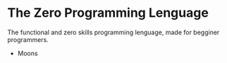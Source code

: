 # The Zero Programming Lenguage

The functional and zero skills programming lenguage, made for begginer programmers.

- Moons